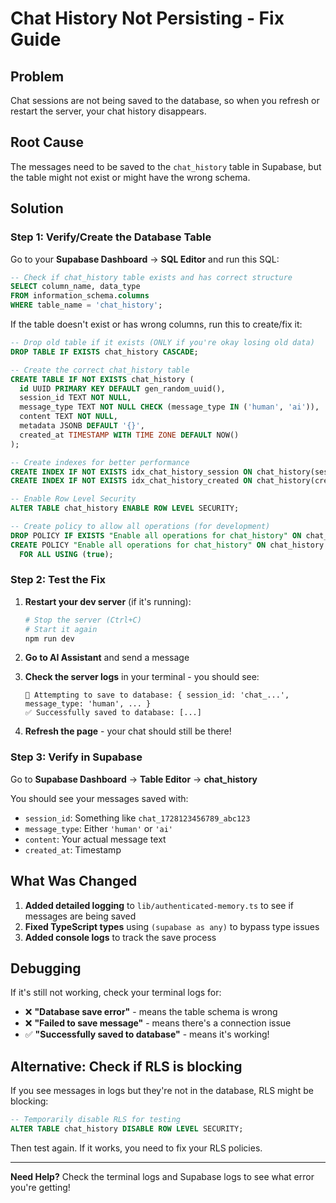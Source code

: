# Chat History Not Persisting - Fix Guide

## Problem
Chat sessions are not being saved to the database, so when you refresh or restart the server, your chat history disappears.

## Root Cause
The messages need to be saved to the `chat_history` table in Supabase, but the table might not exist or might have the wrong schema.

## Solution

### Step 1: Verify/Create the Database Table

Go to your **Supabase Dashboard** → **SQL Editor** and run this SQL:

```sql
-- Check if chat_history table exists and has correct structure
SELECT column_name, data_type 
FROM information_schema.columns 
WHERE table_name = 'chat_history';
```

If the table doesn't exist or has wrong columns, run this to create/fix it:

```sql
-- Drop old table if it exists (ONLY if you're okay losing old data)
DROP TABLE IF EXISTS chat_history CASCADE;

-- Create the correct chat_history table
CREATE TABLE IF NOT EXISTS chat_history (
  id UUID PRIMARY KEY DEFAULT gen_random_uuid(),
  session_id TEXT NOT NULL,
  message_type TEXT NOT NULL CHECK (message_type IN ('human', 'ai')),
  content TEXT NOT NULL,
  metadata JSONB DEFAULT '{}',
  created_at TIMESTAMP WITH TIME ZONE DEFAULT NOW()
);

-- Create indexes for better performance
CREATE INDEX IF NOT EXISTS idx_chat_history_session ON chat_history(session_id);
CREATE INDEX IF NOT EXISTS idx_chat_history_created ON chat_history(created_at);

-- Enable Row Level Security
ALTER TABLE chat_history ENABLE ROW LEVEL SECURITY;

-- Create policy to allow all operations (for development)
DROP POLICY IF EXISTS "Enable all operations for chat_history" ON chat_history;
CREATE POLICY "Enable all operations for chat_history" ON chat_history
  FOR ALL USING (true);
```

### Step 2: Test the Fix

1. **Restart your dev server** (if it's running):
   ```powershell
   # Stop the server (Ctrl+C)
   # Start it again
   npm run dev
   ```

2. **Go to AI Assistant** and send a message

3. **Check the server logs** in your terminal - you should see:
   ```
   💾 Attempting to save to database: { session_id: 'chat_...', message_type: 'human', ... }
   ✅ Successfully saved to database: [...]
   ```

4. **Refresh the page** - your chat should still be there!

### Step 3: Verify in Supabase

Go to **Supabase Dashboard** → **Table Editor** → **chat_history**

You should see your messages saved with:
- `session_id`: Something like `chat_1728123456789_abc123`
- `message_type`: Either `'human'` or `'ai'`
- `content`: Your actual message text
- `created_at`: Timestamp

## What Was Changed

1. **Added detailed logging** to `lib/authenticated-memory.ts` to see if messages are being saved
2. **Fixed TypeScript types** using `(supabase as any)` to bypass type issues
3. **Added console logs** to track the save process

## Debugging

If it's still not working, check your terminal logs for:

- ❌ **"Database save error"** - means the table schema is wrong
- ❌ **"Failed to save message"** - means there's a connection issue
- ✅ **"Successfully saved to database"** - means it's working!

## Alternative: Check if RLS is blocking

If you see messages in logs but they're not in the database, RLS might be blocking:

```sql
-- Temporarily disable RLS for testing
ALTER TABLE chat_history DISABLE ROW LEVEL SECURITY;
```

Then test again. If it works, you need to fix your RLS policies.

---

**Need Help?** Check the terminal logs and Supabase logs to see what error you're getting!
